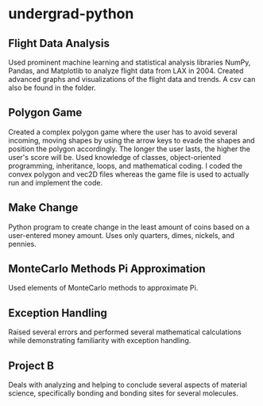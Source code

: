 # undergrad-python

## Flight Data Analysis
Used prominent machine learning and statistical analysis libraries NumPy, Pandas, and Matplotlib to analyze flight data from LAX in 2004. Created advanced graphs and visualizations of the flight data and trends. A csv can also be found in the folder.

## Polygon Game
Created a complex polygon game where the user has to avoid several incoming, moving shapes by using the arrow keys to evade the shapes and position the polygon accordingly. The longer the user lasts, the higher the user's score will be. Used knowledge of classes, object-oriented programming, inheritance, loops, and mathematical coding. I coded the convex polygon and vec2D files whereas the game file is used to actually run and implement the code.

## Make Change
Python program to create change in the least amount of coins based on a user-entered money amount. Uses only quarters, dimes, nickels, and pennies.

## MonteCarlo Methods Pi Approximation
Used elements of MonteCarlo methods to approximate Pi.

## Exception Handling
Raised several errors and performed several mathematical calculations while demonstrating familiarity with exception handling.

## Project B
Deals with analyzing and helping to conclude several aspects of material science, specifically bonding and bonding sites for several molecules. 
